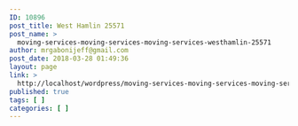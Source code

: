 ```yaml
---
ID: 10896
post_title: West Hamlin 25571
post_name: >
  moving-services-moving-services-moving-services-westhamlin-25571
author: mrgabonijeff@gmail.com
post_date: 2018-03-28 01:49:36
layout: page
link: >
  http://localhost/wordpress/moving-services-moving-services-moving-services-westhamlin-25571/
published: true
tags: [ ]
categories: [ ]
---
```

